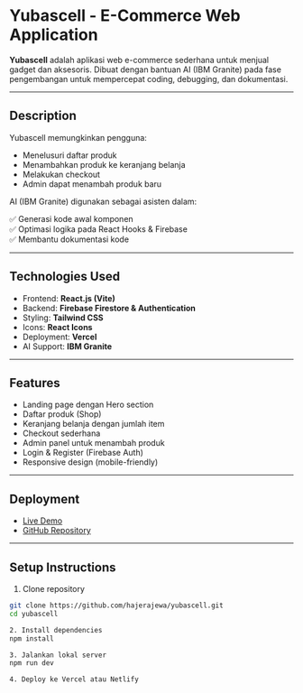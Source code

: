 # Yubascell - E-Commerce Web Application

**Yubascell** adalah aplikasi web e-commerce sederhana untuk menjual gadget dan aksesoris. Dibuat dengan bantuan AI (IBM Granite) pada fase pengembangan untuk mempercepat coding, debugging, dan dokumentasi.

---

## Description
Yubascell memungkinkan pengguna:
- Menelusuri daftar produk
- Menambahkan produk ke keranjang belanja
- Melakukan checkout
- Admin dapat menambah produk baru

AI (IBM Granite) digunakan sebagai asisten dalam:

✅ Generasi kode awal komponen  
✅ Optimasi logika pada React Hooks & Firebase  
✅ Membantu dokumentasi kode

---

## Technologies Used
- Frontend: **React.js (Vite)**
- Backend: **Firebase Firestore & Authentication**
- Styling: **Tailwind CSS**
- Icons: **React Icons**
- Deployment: **Vercel**
- AI Support: **IBM Granite**

---

## Features
- Landing page dengan Hero section
- Daftar produk (Shop)
- Keranjang belanja dengan jumlah item
- Checkout sederhana
- Admin panel untuk menambah produk
- Login & Register (Firebase Auth)
- Responsive design (mobile-friendly)

---

## Deployment
- [Live Demo](https://yubascell.vercel.app)  
- [GitHub Repository](https://github.com/hajerajewa/yubascell)

---

## Setup Instructions

1. Clone repository
```bash
git clone https://github.com/hajerajewa/yubascell.git
cd yubascell

2. Install dependencies
npm install

3. Jalankan lokal server
npm run dev

4. Deploy ke Vercel atau Netlify


